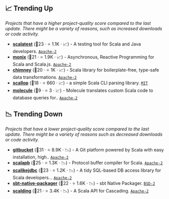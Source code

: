 ## 📈 Trending Up

_Projects that have a higher project-quality score compared to the last update. There might be a variety of reasons, such as increased downloads or code activity._

- <b><a href="https://github.com/scalatest/scalatest">scalatest</a></b> (🥇23 ·  ⭐ 1.1K · 📈) - A testing tool for Scala and Java developers. <code><a href="http://bit.ly/3nYMfla">Apache-2</a></code>
- <b><a href="https://github.com/monix/monix">monix</a></b> (🥇21 ·  ⭐ 1.9K · 📈) - Asynchronous, Reactive Programming for Scala and Scala.js. <code><a href="http://bit.ly/3nYMfla">Apache-2</a></code>
- <b><a href="https://github.com/scalalandio/chimney">chimney</a></b> (🥈20 ·  ⭐ 1K · 📈) - Scala library for boilerplate-free, type-safe data transformations. <code><a href="http://bit.ly/3nYMfla">Apache-2</a></code>
- <b><a href="https://github.com/scallop/scallop">scallop</a></b> (🥈18 ·  ⭐ 660 · 📈) - a simple Scala CLI parsing library. <code><a href="http://bit.ly/34MBwT8">MIT</a></code>
- <b><a href="https://github.com/scalamolecule/molecule">molecule</a></b> (🥉9 ·  ⭐ 3 · 📈) - Molecule translates custom Scala code to database queries for.. <code><a href="http://bit.ly/3nYMfla">Apache-2</a></code>

## 📉 Trending Down

_Projects that have a lower project-quality score compared to the last update. There might be a variety of reasons such as decreased downloads or code activity._

- <b><a href="https://github.com/gitbucket/gitbucket">gitbucket</a></b> (🥇31 ·  ⭐ 8.9K · 📉) - A Git platform powered by Scala with easy installation, high.. <code><a href="http://bit.ly/3nYMfla">Apache-2</a></code>
- <b><a href="https://github.com/scalapb/ScalaPB">scalapb</a></b> (🥇25 ·  ⭐ 1.3K · 📉) - Protocol buffer compiler for Scala. <code><a href="http://bit.ly/3nYMfla">Apache-2</a></code>
- <b><a href="https://github.com/scalikejdbc/scalikejdbc">scalikejdbc</a></b> (🥇23 ·  ⭐ 1.2K · 📉) - A tidy SQL-based DB access library for Scala developers... <code><a href="http://bit.ly/3nYMfla">Apache-2</a></code>
- <b><a href="https://github.com/sbt/sbt-native-packager">sbt-native-packager</a></b> (🥇22 ·  ⭐ 1.6K · 📉) - sbt Native Packager. <code><a href="http://bit.ly/3rqEWVr">BSD-2</a></code>
- <b><a href="https://github.com/twitter/scalding">scalding</a></b> (🥈21 ·  ⭐ 3.4K · 📉) - A Scala API for Cascading. <code><a href="http://bit.ly/3nYMfla">Apache-2</a></code>

